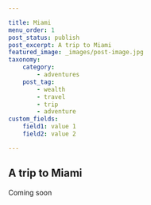 ```yaml
---

title: Miami
menu_order: 1
post_status: publish
post_excerpt: A trip to Miami
featured_image: _images/post-image.jpg
taxonomy:
    category:
        - adventures
    post_tag:
        - wealth
        - travel
        - trip
        - adventure
custom_fields:
    field1: value 1
    field2: value 2

---
```


## A trip to Miami

Coming soon